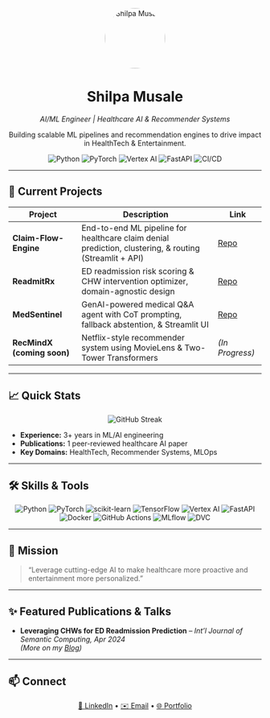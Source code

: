 <p align="center">
  <img src="https://github.com/shilpamusale.png" width="120" style="border-radius:50%;" alt="Shilpa Musale"/>
</p>

<h1 align="center">Shilpa Musale</h1>
<p align="center"><em>AI/ML Engineer | Healthcare AI &amp; Recommender Systems</em></p>
<p align="center">
  Building scalable ML pipelines and recommendation engines to drive impact in HealthTech &amp; Entertainment.
</p>

<p align="center">
  <img src="https://img.shields.io/badge/Python-3776AB?style=for-the-badge&logo=python&logoColor=white" alt="Python"/>
  <img src="https://img.shields.io/badge/PyTorch-EE4C2C?style=for-the-badge&logo=pytorch&logoColor=white" alt="PyTorch"/>
  <img src="https://img.shields.io/badge/Vertex_AI-4285F4?style=for-the-badge&logo=googlecloud&logoColor=white" alt="Vertex AI"/>
  <img src="https://img.shields.io/badge/FastAPI-009688?style=for-the-badge&logo=fastapi&logoColor=white" alt="FastAPI"/>
  <img src="https://img.shields.io/badge/CI/CD-0052CC?style=for-the-badge&logo=githubactions&logoColor=white" alt="CI/CD"/>
</p>

---

## 🔭 Current Projects

| Project                         | Description                                                                                           | Link                                                                                          |
|---------------------------------|-------------------------------------------------------------------------------------------------------|-----------------------------------------------------------------------------------------------|
| **Claim-Flow-Engine**           | End-to-end ML pipeline for healthcare claim denial prediction, clustering, & routing (Streamlit + API) | [Repo](https://github.com/shilpamusale/claim-flow-engine)                                     |
| **ReadmitRx**                   | ED readmission risk scoring & CHW intervention optimizer, domain-agnostic design                       | [Repo](https://github.com/shilpamusale/ReadmitRx)                                             |
| **MedSentinel**                 | GenAI-powered medical Q&A agent with CoT prompting, fallback abstention, & Streamlit UI               | [Repo](https://github.com/shilpamusale/medsentinel)                                           |
| **RecMindX (coming soon)**      | Netflix-style recommender system using MovieLens & Two-Tower Transformers                             | *(In Progress)*                                                                               |

---

## 📈 Quick Stats

<p align="center">
  <img src="https://github-readme-streak-stats.herokuapp.com/?user=shilpamusale&amp;theme=default" alt="GitHub Streak"/>
</p>

- **Experience:** 3+ years in ML/AI engineering  
- **Publications:** 1 peer-reviewed healthcare AI paper  
- **Key Domains:** HealthTech, Recommender Systems, MLOps  
 

---

## 🛠️ Skills & Tools

<p align="center">
  <img src="https://img.shields.io/badge/Python-3776AB?style=flat-square&logo=python&logoColor=white" alt="Python"/>
  <img src="https://img.shields.io/badge/PyTorch-EE4C2C?style=flat-square&logo=pytorch&logoColor=white" alt="PyTorch"/>
  <img src="https://img.shields.io/badge/Scikit--Learn-F7931E?style=flat-square&logo=scikit-learn&logoColor=white" alt="scikit-learn"/>
  <img src="https://img.shields.io/badge/TensorFlow-FF6F00?style=flat-square&logo=tensorflow&logoColor=white" alt="TensorFlow"/>
  <img src="https://img.shields.io/badge/Vertex_AI-4285F4?style=flat-square&logo=googlecloud&logoColor=white" alt="Vertex AI"/>
  <img src="https://img.shields.io/badge/FastAPI-009688?style=flat-square&logo=fastapi&logoColor=white" alt="FastAPI"/>
  <img src="https://img.shields.io/badge/Docker-2496ED?style=flat-square&logo=docker&logoColor=white" alt="Docker"/>
  <img src="https://img.shields.io/badge/GitHub--Actions-2088FF?style=flat-square&logo=githubactions&logoColor=white" alt="GitHub Actions"/>
  <img src="https://img.shields.io/badge/MLflow-000000?style=flat-square&logo=mlflow&logoColor=white" alt="MLflow"/>
  <img src="https://img.shields.io/badge/DVC-023dbe?style=flat-square&logo=data-version-control&logoColor=white" alt="DVC"/>
</p>

---

## 🎯 Mission

> “Leverage cutting-edge AI to make healthcare more proactive and entertainment more personalized.”  

---

## ✨ Featured Publications & Talks

- **Leveraging CHWs for ED Readmission Prediction** – *Int’l Journal of Semantic Computing, Apr 2024*  
*(More on my [Blog](https://github.com/shilpamusale/the-code-diary))*  

---

## 📫 Connect

<p align="center">
  <a href="https://linkedin.com/in/shilpamusale">🔗 LinkedIn</a> •
  <a href="mailto:shilpa.musale02@gmail.com">✉️ Email</a> •
  <a href="https://shilpamusale.github.io/ishi-ai">🌐 Portfolio</a>
</p>

